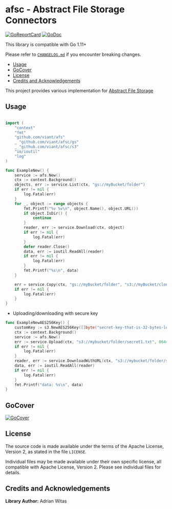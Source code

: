 # afsc - Abstract File Storage Connectors

[![GoReportCard](https://goreportcard.com/badge/github.com/viant/afsc)](https://goreportcard.com/report/github.com/viant/afsc)
[![GoDoc](https://godoc.org/github.com/viant/afsc?status.svg)](https://godoc.org/github.com/viant/afsc)


This library is compatible with Go 1.11+

Please refer to [`CHANGELOG.md`](CHANGELOG.md) if you encounter breaking changes.

- [Usage](#usage)
- [GoCover](#gocover)
- [License](#license)
- [Credits and Acknowledgements](#credits-and-acknowledgements)

This project provides various implementation for [Abstract File Storage](https://github.com/viant/afs)

## Usage

```go

import (
	"context"
	"fmt"
	"github.com/viant/afs"
	_ "github.com/viant/afsc/gs"
	_ "github.com/viant/afsc/s3"
	"io/ioutil"
	"log"
)

func ExampleNew() {
	service := afs.New()
	ctx := context.Background()
	objects, err := service.List(ctx, "gs://myBucket/folder")
	if err != nil {
		log.Fatal(err)
	}
	for _, object := range objects {
		fmt.Printf("%v %v\n", object.Name(), object.URL())
		if object.IsDir() {
			continue
		}
		reader, err := service.Download(ctx, object)
		if err != nil {
			log.Fatal(err)
		}
		defer reader.Close()
		data, err := ioutil.ReadAll(reader)
		if err != nil {
			log.Fatal(err)
		}
		fmt.Printf("%s\n", data)
	}

	err = service.Copy(ctx, "gs://myBucket/folder", "s3://myBucket/cloned")
	if err != nil {
		log.Fatal(err)
	}
}

```

- Uploading/downloading with secure key

```go
func ExampleNewAES256Key() {
	customKey := s3.NewAES256Key([]byte("secret-key-that-is-32-bytes-long"))
	ctx := context.Background()
	service := afs.New()
	err := service.Upload(ctx, "s3://mybucket/folder/secret1.txt", 0644, strings.NewReader("my secret text"), customKey)
	if err != nil {
		log.Fatal(err)
	}
	reader, err := service.DownloadWithURL(ctx, "s3://mybucket/folder/secret1.txt", customKey)
	data, err := ioutil.ReadAll(reader)
	if err != nil {
		log.Fatal(err)
	}
	fmt.Printf("data: %s\n", data)
}
```


## GoCover

[![GoCover](https://gocover.io/github.com/viant/afsc)](https://gocover.io/github.com/viant/afsc)

## License

The source code is made available under the terms of the Apache License, Version 2, as stated in the file `LICENSE`.

Individual files may be made available under their own specific license,
all compatible with Apache License, Version 2. Please see individual files for details.

<a name="Credits-and-Acknowledgements"></a>

## Credits and Acknowledgements

**Library Author:** Adrian Witas

